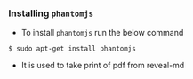 ### Installing `phantomjs`
- To install `phantomjs` run the below command

```
$ sudo apt-get install phantomjs
```

- It is used to take print of pdf from reveal-md

